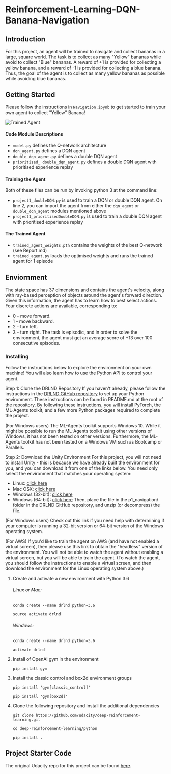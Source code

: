 # Reinforcement-Learning-DQN-Banana-Navigation
[//]: # (Image References)

[image1]: https://user-images.githubusercontent.com/10624937/42135619-d90f2f28-7d12-11e8-8823-82b970a54d7e.gif "Trained Agent"

## Introduction
For this project, an agent will be trained to navigate and collect bananas in a large, square world.  The task is to collect as many "Yellow" bananas while avoid to collect "Blue" bananas.  A reward of +1 is provided for collecting a yellow banana, and a reward of -1 is provided for collecting a blue banana. Thus, the goal of the agent is to collect as many yellow bananas as possible while avoiding blue bananas.

## Getting Started
Please follow the instructions in `Navigation.ipynb` to get started to train your own agent to collect "Yellow" Banana!

![Trained Agent][image1]

#### Code Module Descriptions

- `model.py` defines the Q-network architecture
- `dqn_agent.py` defines a DQN agent
- `double_dqn_agent.py` defines a double DQN agent
- `prioritised_ double_dqn_agent.py` defines a double DQN agent with prioritised experience replay

#### Training the Agent

Both of these files can be run by invoking python 3 at the command line:

- `project1_doubleDQN.py` is used to train a DQN or double DQN agent. On line 2, you can import the agent from either the `dqn_agent` or `double_dqn_agent` modules mentioned above
- `project1_prioritisedDoubleDQN.py` is used to train a double DQN agent with prioritised experience replay


#### The Trained Agent

- `trained_agent_weights.pth` contains the weights of the best Q-network (see Report.md)
- `trained_agent.py` loads the optimised weights and runs the trained agent for 1 episode

## Enviornment
The state space has 37 dimensions and contains the agent's velocity, along with ray-based perception of objects around the agent's forward direction. Given this information, the agent has to learn how to best select actions. Four discrete actions are available, corresponding to:
-	0 - move forward.
-	1 - move backward.
-	2 - turn left.
-	3 - turn right.
The task is episodic, and in order to solve the environment, the agent must get an average score of +13 over 100 consecutive episodes.

### Installing
Follow the instructions below to explore the environment on your own machine! You will also learn how to use the Python API to control your agent.

Step 1: Clone the DRLND Repository
If you haven't already, please follow the instructions in the [DRLND GitHub repository](https://github.com/udacity/deep-reinforcement-learning#dependencies) to set up your Python environment. These instructions can be found in README.md at the root of the repository. By following these instructions, you will install PyTorch, the ML-Agents toolkit, and a few more Python packages required to complete the project.

(For Windows users) The ML-Agents toolkit supports Windows 10. While it might be possible to run the ML-Agents toolkit using other versions of Windows, it has not been tested on other versions. Furthermore, the ML-Agents toolkit has not been tested on a Windows VM such as Bootcamp or Parallels.

Step 2: Download the Unity Environment
For this project, you will not need to install Unity - this is because we have already built the environment for you, and you can download it from one of the links below. You need only select the environment that matches your operating system:

- Linux: [click here](https://s3-us-west-1.amazonaws.com/udacity-drlnd/P1/Banana/Banana_Linux.zip)
- Mac OSX: [click here](https://s3-us-west-1.amazonaws.com/udacity-drlnd/P1/Banana/Banana.app.zip)
- Windows (32-bit): [click here](https://s3-us-west-1.amazonaws.com/udacity-drlnd/P1/Banana/Banana_Windows_x86.zip)
- Windows (64-bit): [click here](https://s3-us-west-1.amazonaws.com/udacity-drlnd/P1/Banana/Banana_Windows_x86_64.zip)
Then, place the file in the p1_navigation/ folder in the DRLND GitHub repository, and unzip (or decompress) the file.

(For Windows users) Check out this link if you need help with determining if your computer is running a 32-bit version or 64-bit version of the Windows operating system.

(For AWS) If you'd like to train the agent on AWS (and have not enabled a virtual screen), then please use this link to obtain the "headless" version of the environment. You will not be able to watch the agent without enabling a virtual screen, but you will be able to train the agent. (To watch the agent, you should follow the instructions to enable a virtual screen, and then download the environment for the Linux operating system above.)

1. Create and activate a new environment with Python 3.6
    
   ###### Linux or Mac:
   
    `conda create --name drlnd python=3.6`
    
    `source activate drlnd`

   ###### Windows:

    `conda create --name drlnd python=3.6`
    
    `activate drlnd`

2. Install of OpenAI gym in the environment

   `pip install gym`
 
3. Install the classic control and box2d environment groups

   `pip install 'gym[classic_control]'`
   
   `pip install 'gym[box2d]'`

4. Clone the following repository and install the additional dependencies

   `git clone https://github.com/udacity/deep-reinforcement-learning.git`
   
   `cd deep-reinforcement-learning/python`
   
   `pip install .`

## Project Starter Code
The original Udacity repo for this project can be found [here](https://github.com/udacity/deep-reinforcement-learning/tree/master/p1_navigation).